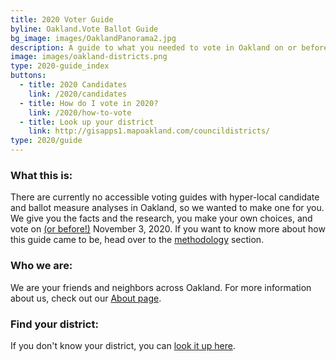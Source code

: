 ```yaml
---
title: 2020 Voter Guide
byline: Oakland.Vote Ballot Guide
bg_image: images/OaklandPanorama2.jpg
description: A guide to what you needed to vote in Oakland on or before November 3, 2020.
image: images/oakland-districts.png
type: 2020-guide_index
buttons:
  - title: 2020 Candidates
    link: /2020/candidates
  - title: How do I vote in 2020?
    link: /2020/how-to-vote
  - title: Look up your district
    link: http://gisapps1.mapoakland.com/councildistricts/
type: 2020/guide
---
```


### **What this is:**

There are currently no accessible voting guides with hyper-local candidate and ballot measure analyses in Oakland, so we wanted to make one for you. We give you the facts and the research, you make your own choices, and vote on [(or before!)](https://www.oakmtg.club/how-to-vote/) November 3, 2020. If you want to know more about how this guide came to be, head over to the [methodology](https://www.oakmtg.club/methodology/) section. 

### **Who we are:**

We are your friends and neighbors across Oakland. For more information about us, check out our [About page](/about).

### **Find your district:**

If you don't know your district, you can [look it up here](http://gisapps1.mapoakland.com/councildistricts/).
